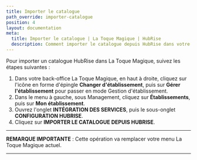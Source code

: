 ```yaml
---
title: Importer le catalogue
path_override: importer-catalogue
position: 4
layout: documentation
meta:
  title: Importer le catalogue | La Toque Magique | HubRise
  description: Comment importer le catalogue depuis HubRise dans votre menu La Toque Magique.
---
```


Pour importer un catalogue HubRise dans La Toque Magique, suivez les étapes suivantes :

1. Dans votre back-office La Toque Magique, en haut à droite, cliquez sur l'icône en forme d'épingle **Changer d'établissement**, puis sur **Gérer l'établissement** pour passer en mode Gestion d'établissement.
2. Dans le menu à gauche, sous Management, cliquez sur **Établissements**, puis sur **Mon établissement**.
3. Ouvrez l'onglet **INTÉGRATION DES SERVICES**, puis le sous-onglet **CONFIGURATION HUBRISE**.
4. Cliquez sur **IMPORTER LE CATALOGUE DEPUIS HUBRISE**.

---

**REMARQUE IMPORTANTE** : Cette opération va remplacer votre menu La Toque Magique actuel.

---
